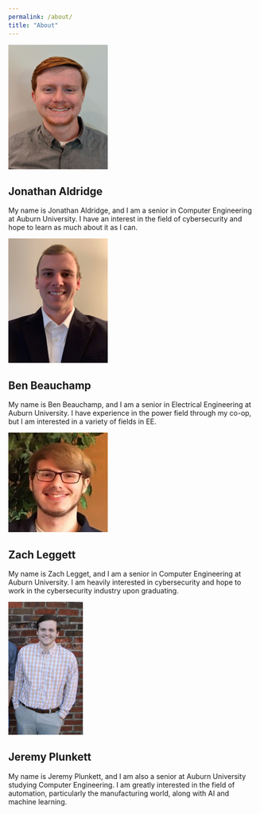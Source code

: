 ```yaml
---
permalink: /about/
title: "About"
---
```

<img src="/assets/images/jon_photo.png" width="200" height="250" >

## Jonathan Aldridge

My name is Jonathan Aldridge, and I am a senior in Computer Engineering at Auburn University. I have an interest in the field of cybersecurity and hope to learn as much about it as I can.

<img src="/assets/images/sr design profile.png" width="200" height="250" >

## Ben Beauchamp

My name is Ben Beauchamp, and I am a senior in Electrical Engineering at Auburn University. I have experience in the power field through my co-op, but I am interested in a variety of fields in EE.

<img src="/assets/images/zl.jpg" width="200" height="200" >

## Zach Leggett

My name is Zach Legget, and I am a senior in Computer Engineering at Auburn University. I am heavily interested in cybersecurity and hope to work in the cybersecurity industry upon graduating.

<img src="/assets/images/Jeremy_Photo2.png" width="150" height="267" >

## Jeremy Plunkett

My name is Jeremy Plunkett, and I am also a senior at Auburn University studying Computer Engineering. I am greatly interested in the field of automation, particularly the manufacturing world, along with AI and machine learning.
